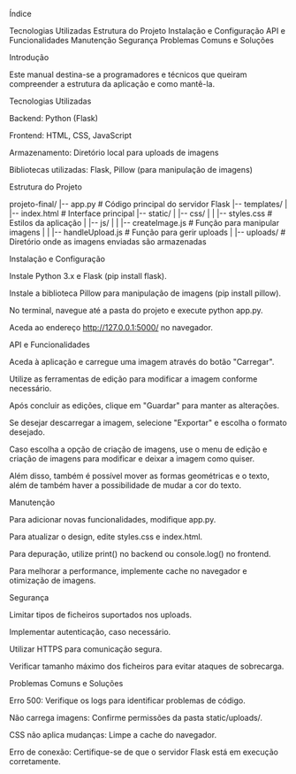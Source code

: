 
Índice

Tecnologias Utilizadas
Estrutura do Projeto
Instalação e Configuração
API e Funcionalidades
Manutenção
Segurança
Problemas Comuns e Soluções













Introdução

Este manual destina-se a programadores e técnicos que queiram compreender a estrutura da aplicação e como mantê-la.



Tecnologias Utilizadas

Backend: Python (Flask)

Frontend: HTML, CSS, JavaScript

Armazenamento: Diretório local para uploads de imagens

Bibliotecas utilizadas: Flask, Pillow (para manipulação de imagens)



Estrutura do Projeto

projeto-final/
|-- app.py  # Código principal do servidor Flask
|-- templates/
|   |-- index.html  # Interface principal
|-- static/
|   |-- css/
|   |   |-- styles.css  # Estilos da aplicação
|   |-- js/
|   |   |-- createImage.js  # Função para manipular imagens
|   |   |-- handleUpload.js  # Função para gerir uploads
|   |-- uploads/  # Diretório onde as imagens enviadas são armazenadas







Instalação e Configuração

Instale Python 3.x e Flask (pip install flask).

Instale a biblioteca Pillow para manipulação de imagens (pip install pillow).

No terminal, navegue até a pasta do projeto e execute python app.py.

Aceda ao endereço http://127.0.0.1:5000/ no navegador.



API e Funcionalidades

Aceda à aplicação e carregue uma imagem através do botão "Carregar".

Utilize as ferramentas de edição para modificar a imagem conforme necessário.

Após concluir as edições, clique em "Guardar" para manter as alterações.

Se desejar descarregar a imagem, selecione "Exportar" e escolha o formato desejado.

Caso escolha a opção de criação de imagens, use o menu de edição e criação de imagens para modificar e deixar a imagem como quiser.

Além disso, também é possível mover as formas geométricas e o texto, além de também haver a possibilidade de mudar a cor do texto.




Manutenção

Para adicionar novas funcionalidades, modifique app.py.

Para atualizar o design, edite styles.css e index.html.

Para depuração, utilize print() no backend ou console.log() no frontend.

Para melhorar a performance, implemente cache no navegador e otimização de imagens.




Segurança

Limitar tipos de ficheiros suportados nos uploads.

Implementar autenticação, caso necessário.

Utilizar HTTPS para comunicação segura.

Verificar tamanho máximo dos ficheiros para evitar ataques de sobrecarga.



Problemas Comuns e Soluções

Erro 500: Verifique os logs para identificar problemas de código.

Não carrega imagens: Confirme permissões da pasta static/uploads/.

CSS não aplica mudanças: Limpe a cache do navegador.

Erro de conexão: Certifique-se de que o servidor Flask está em execução corretamente.


